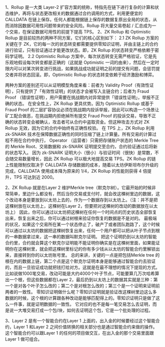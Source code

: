 1、Rollup 是一大类 Layer-2 扩容方案的统称，特指先在链下进行复杂的计算和状态维护，再将与状态更改相关的数据通过合约调用的方式，利用更便宜的 CALLDATA 在链上保存。任何人都能根据链上保存的数据复原出全局的状态，从而消除因数据可用性问题带来的安全风险。Rollup 将大量交易卷起 / 汇总成为一个交易，在保证数据可用性的前提下提高 TPS。
2、ZK Rollup 和 Optimistic Rollup 是目前较热的两种不同方案，它们的核心区别如下：
2.1 ZK Rollup 方案的关键在于 ZK，它的每一次的状态转变都需要提供零知识证明，并由主链上的合约进行验证，只有验证通过才能更改状态。即，ZK Rollup 的状态转变严格依赖于密码学证明。
2.2 Optimistic Rollup 方案中，每次状态转变无需严格验证，它是先乐观地假设每次转变都是正确的（这就是 Optimistic 一词的由来），然后在一定时限内可以对某次转变进行挑战，如果挑战成功就证明之前的提交有问题，会惩罚提交者并将状态回滚。即，Optimistic Rollup 的状态转变依赖于经济激励和博弈。

两种方案的差别还可以从证明模型角度来看：前者为 Validity Proof（有效性证明），只有提供了「有效性证明」的状态才会被写入主链合约；后者为 Fraud Proof （错误性证明），用户需要在挑战期内对异常提供「错误性证明」，举报不正确的状态。
在安全性上，ZK Rollup 更具优势。因为 Optimistic Rollup 或基于 Fraud Proof 的二层扩容协议必须在挑战期内投诉举报，因此可以构造一个场景让矿工配合做恶，在挑战期内拒绝掉所有提交 Fraud Proof 的投诉交易，导致不正确的状态转变会被确认，攻击者可从合约中盗取资金。但这种攻击方式对 ZK Rollup 无效，因为它的合约中始终有正确性校验。
在 TPS 上，ZK Rollup 利用 zk-SNARK 技术在保障数据正确性的同时压缩了链上计算量。所有交易的计算过程不用在合约中执行， Operator （运营者）只需把存储账户状态的 Merkle Tree 的 Merkle Root、交易数据和 zk-SNARK 证明提交至合约，合约验证通过后将新的状态写入。
因为 zk-SNARK 证明大小（很小）与验证时间（很快）是常数，不会随交易数量增长，因此 ZK Rollup 可以极大地提高交易 TPS。ZK Rollup 的链上性能限制仅取决于 CALLDATA 存储数据的成本，随着以太坊伊斯坦布尔升级的完成，CALLDATA 使用成本降为原来的 1/4，ZK Rollup 的性能则获得 4 倍提升，TPS 可达到近 2000。

2、ZK Rollup 就是在Layer 2 维护Merkle tree（默克尔树）。它最开始的时候非常简单，里边什么都没有，然后当你交易或支付时，就会改这棵树里边的数据，这个改动本身是要放到以太坊上去的，作为一个数据存到以太坊上。（注：并不是把这棵树放在以太坊上，这棵树在Layer 2，但要把对这棵树的改动的数据放在以太坊上）
因此，你可以通过以太坊把这棵树在任何一个时间点的历史状态全部恢复出来，恢复出来之后，你可以通过树根来验证你恢复的数据是不是对的。
最极端的状况，如果这个交易所在某一个状态停止了，破产了或者团队跑路了，这个时候可以通过以太坊的数据把这棵树恢复出来，任何一个用户都可以把从叶子节点到根的一串数据拿过来，这一串的数据叫默克尔证明。
把这个证明扔到以太坊的智能合约里，合约就会算这个默克尔证明能不能证明你确实是在这棵树里面，如果能证明你在这棵树里，就会把这棵树里标记的你有多少钱从以太坊的智能合约里解锁出来，直接转到你的以太坊账号里。
总的来讲，关键的一点是把包括Merkle tree 的根在内的数据上链，第二个点是这个默克尔证明本身是能够通过智能合约去验证的，而且一旦验证成功就把钱打给对方。这就是在最不理想的情况下提现的方式。
比如说做1000笔交易，改动可能是大约4000个叶子节点，可能要算几万次哈希算出一个根，但这些数据都在Layer 2，最后扔到以太坊上的数据其实就是三种：第一个是对各个叶子怎么改的；第二个是对根怎么改的；第三个是一个证明来证明前两者的一致性。
零知识证明做什么呢？零知识证明就是验证改这棵树里边这么多数据的时候，这个根的计算跟各种改动是能够匹配得上的。零知识证明只是做了这么一件事，就是证明数据的一致性。
它对应的也不是每一笔交易怎么去证明，而是说一大堆交易打成一个包/块，如何去证明这个包，它是一个批处理的过程。

3、Layer 2 是有一个智能合约在Layer 1 上面的，出入金的时候要经过这个智能合约，Layer 1 和Layer 2 之间价值转换的相关部分也是通过智能合约来做的操作。这个智能合约可以跟Layer 1 的任何的项目做交互，在出入金的那个交易里面跟Layer 1 做可组合。
